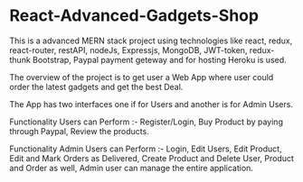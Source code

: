 # React-Advanced-Gadgets-Shop

This is a advanced MERN stack project using technologies like react, redux, react-router, restAPI, nodeJs, Expressjs, MongoDB, JWT-token, redux-thunk
Bootstrap, Paypal payment geteway and for hosting Heroku is used.

The overview of the project is to get user a Web App where user could order the latest gadgets and get the best Deal.

The App has two interfaces one if for Users and another is for Admin Users.

Functionality Users can Perform :- Register/Login, Buy Product by paying through Paypal, Review the products.

Functionality Admin Users can Perform :- Login, Edit Users, Edit Product, Edit and Mark Orders as Delivered,
Create Product and Delete User, Product and Order as well, Admin user can manage the entire application.
